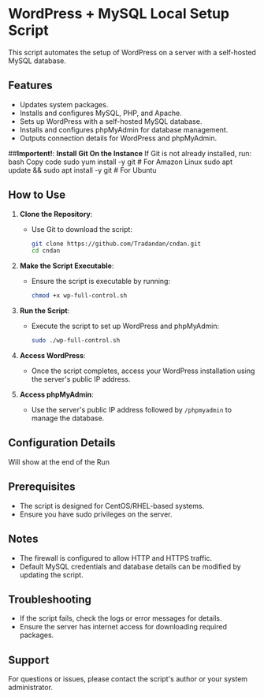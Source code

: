 # WordPress + MySQL Local Setup Script

This script automates the setup of WordPress on a server with a self-hosted MySQL database.

## Features
- Updates system packages.
- Installs and configures MySQL, PHP, and Apache.
- Sets up WordPress with a self-hosted MySQL database.
- Installs and configures phpMyAdmin for database management.
- Outputs connection details for WordPress and phpMyAdmin.

##**Importent!**:
**Install Git On the Instance**
If Git is not already installed, run:
bash
Copy code
sudo yum install -y git   # For Amazon Linux
sudo apt update && sudo apt install -y git   # For Ubuntu


## How to Use
1. **Clone the Repository**:
   - Use Git to download the script:
     ```bash
     git clone https://github.com/Tradandan/cndan.git
     cd cndan
     ```

2. **Make the Script Executable**:
   - Ensure the script is executable by running:
     ```bash
     chmod +x wp-full-control.sh
     ```

3. **Run the Script**:
   - Execute the script to set up WordPress and phpMyAdmin:
     ```bash
     sudo ./wp-full-control.sh
     ```

4. **Access WordPress**:
   - Once the script completes, access your WordPress installation using the server's public IP address.

5. **Access phpMyAdmin**:
   - Use the server's public IP address followed by `/phpmyadmin` to manage the database.

## Configuration Details
Will show at the end of the Run

## Prerequisites
- The script is designed for CentOS/RHEL-based systems.
- Ensure you have sudo privileges on the server.

## Notes
- The firewall is configured to allow HTTP and HTTPS traffic.
- Default MySQL credentials and database details can be modified by updating the script.

## Troubleshooting
- If the script fails, check the logs or error messages for details.
- Ensure the server has internet access for downloading required packages.

## Support
For questions or issues, please contact the script's author or your system administrator.

